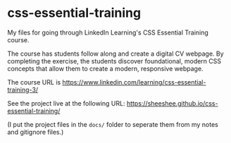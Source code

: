# css-essential-training
My files for going through LinkedIn Learning's CSS Essential Training course.

The course has students follow along and create a digital CV webpage. By completing
the exercise, the students discover foundational, modern CSS concepts that
allow them to create a modern, responsive webpage.

The course URL is https://www.linkedin.com/learning/css-essential-training-3/

See the project live at the following URL: https://sheeshee.github.io/css-essential-training/

(I put the project files in the `docs/` folder to seperate them from my notes and gitignore files.)
